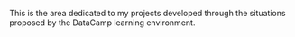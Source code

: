 This is the area dedicated to my projects developed through the situations proposed by the DataCamp learning environment.
